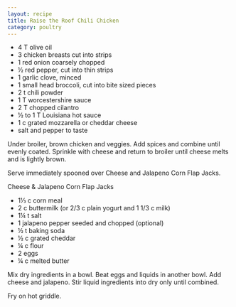 ```yaml
---
layout: recipe
title: Raise the Roof Chili Chicken
category: poultry
---
```

- 4 T olive oil
- 3 chicken breasts cut into strips
- 1 red onion coarsely chopped
- ½ red pepper, cut into thin strips
- 1 garlic clove, minced
- 1 small head broccoli, cut into bite sized pieces
- 2 t chili powder
- 1 T worcestershire sauce
- 2 T chopped cilantro
- ½ to 1 T Louisiana hot sauce
- 1 c grated mozzarella or cheddar cheese
- salt and pepper to taste
  
Under broiler, brown chicken and veggies. Add spices and combine until evenly coated. Sprinkle with cheese and return to broiler until cheese melts and is lightly brown. 

Serve immediately spooned over Cheese and Jalapeno Corn Flap Jacks.


Cheese & Jalapeno Corn Flap Jacks

- 1⅓ c corn meal
- 2 c buttermilk (or 2/3 c plain yogurt and 1 1/3 c milk)
- 1¼ t salt
- 1 jalapeno pepper seeded and chopped (optional)
- ½ t baking soda
- ½ c grated cheddar
- ¼ c flour
- 2 eggs
- ¼ c melted butter

Mix dry ingredients in a bowl. Beat eggs and liquids in another bowl. Add cheese and jalapeno. Stir liquid ingredients into dry only until combined. 

Fry on hot griddle.
